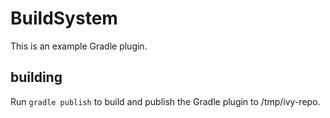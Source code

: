 # BuildSystem

This is an example Gradle plugin.

## building

Run `gradle publish` to build and publish the Gradle plugin to /tmp/ivy-repo.
